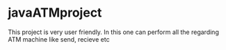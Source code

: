 # javaATMproject
This project is very user friendly. In this one can perform all the regarding ATM machine like send, recieve etc 

